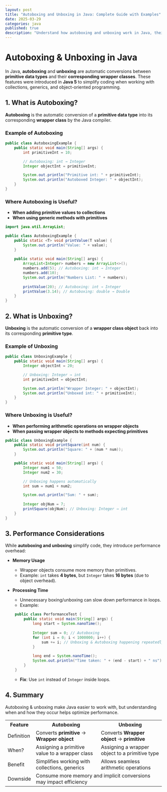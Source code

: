 ```yaml
---
layout: post
title: "Autoboxing and Unboxing in Java: Complete Guide with Examples"
date: 2025-03-29
categories: java
published: true
description: "Understand how autoboxing and unboxing work in Java, their performance implications, and best practices."
---
```


# Autoboxing & Unboxing in Java

In Java, **autoboxing** and **unboxing** are automatic conversions between **primitive data types** and their **corresponding wrapper classes**. These features were introduced in **Java 5** to simplify coding when working with collections, generics, and object-oriented programming.

## 1. What is Autoboxing?

**Autoboxing** is the automatic conversion of a **primitive data type** into its corresponding **wrapper class** by the Java compiler.

### Example of Autoboxing
```java
public class AutoboxingExample {
    public static void main(String[] args) {
        int primitiveInt = 10;

        // Autoboxing: int → Integer
        Integer objectInt = primitiveInt;

        System.out.println("Primitive int: " + primitiveInt);
        System.out.println("Autoboxed Integer: " + objectInt);
    }
}
```

### Where Autoboxing is Useful?

- **When adding primitive values to collections** 
- **When using generic methods with primitives**

```java
import java.util.ArrayList;

public class AutoboxingExample {
    public static <T> void printValue(T value) {
        System.out.println("Value: " + value);
    }
    
    public static void main(String[] args) {
        ArrayList<Integer> numbers = new ArrayList<>();
        numbers.add(5); // Autoboxing: int → Integer
        numbers.add(10);
        System.out.println("Numbers List: " + numbers);
        
        printValue(20); // Autoboxing: int → Integer
        printValue(3.14); // Autoboxing: double → Double
    }
}
```

## 2. What is Unboxing?

**Unboxing** is the automatic conversion of a **wrapper class object** back into its corresponding **primitive type**.

### Example of Unboxing
```java
public class UnboxingExample {
    public static void main(String[] args) {
        Integer objectInt = 20;

        // Unboxing: Integer → int
        int primitiveInt = objectInt;

        System.out.println("Wrapper Integer: " + objectInt);
        System.out.println("Unboxed int: " + primitiveInt);
    }
}
```

### Where Unboxing is Useful?

- **When performing arithmetic operations on wrapper objects**
- **When passing wrapper objects to methods expecting primitives**

```java
public class UnboxingExample {
    public static void printSquare(int num) {
        System.out.println("Square: " + (num * num));
    }

    public static void main(String[] args) {
        Integer num1 = 50;
        Integer num2 = 30;

        // Unboxing happens automatically
        int sum = num1 + num2;

        System.out.println("Sum: " + sum);
        
        Integer objNum = 7;
        printSquare(objNum); // Unboxing: Integer → int
    }
}
```

## 3. Performance Considerations

While **autoboxing and unboxing** simplify code, they introduce performance overhead:

- **Memory Usage** 

    - Wrapper objects consume more memory than primitives.
    - Example: `int` takes **4 bytes**, but `Integer` takes **16 bytes** (due to object overhead).
    
- **Processing Time** 

    - Unnecessary boxing/unboxing can slow down performance in loops.
    - Example:
    ```java
     public class PerformanceTest {
         public static void main(String[] args) {
             long start = System.nanoTime();
             
             Integer sum = 0; // Autoboxing
             for (int i = 0; i < 1000000; i++) {
                 sum += i; // Unboxing & Autoboxing happening repeatedly
             }
             
             long end = System.nanoTime();
             System.out.println("Time taken: " + (end - start) + " ns");
         }
     }
     ```
    - **Fix**: Use `int` instead of `Integer` inside loops.

## 4. Summary

Autoboxing & unboxing make Java easier to work with, but understanding when and how they occur helps optimize performance. 

<table>
    <tr>
        <th>Feature</th>
        <th>Autoboxing</th>
        <th>Unboxing</th>
    </tr>
    <tr>
        <td>Definition</td>
        <td>Converts <b>primitive</b> → <b>Wrapper object</b></td>
        <td>Converts <b>Wrapper object</b> → <b>primitive</b></td>
    </tr>
    <tr>
        <td>When?</td>
        <td>Assigning a primitive value to a wrapper class</td>
        <td>Assigning a wrapper object to a primitive type</td>
    </tr>
    <tr>
        <td>Benefit</td>
        <td>Simplifies working with collections, generics</td>
        <td>Allows seamless arithmetic operations</td>
    </tr>
    <tr>
        <td>Downside</td>
        <td colspan="2">Consume more memory and implicit conversions may impact efficiency</td>
    </tr>
</table>
